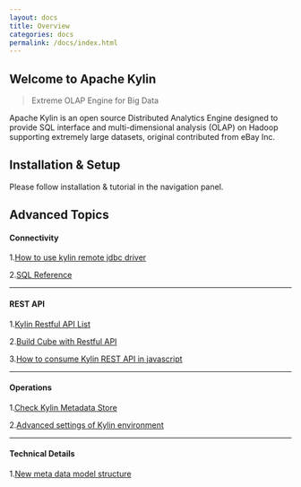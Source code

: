 ```yaml
---
layout: docs
title: Overview
categories: docs
permalink: /docs/index.html
---
```


Welcome to Apache Kylin
------------  
> Extreme OLAP Engine for Big Data

Apache Kylin is an open source Distributed Analytics Engine designed to provide SQL interface and multi-dimensional analysis (OLAP) on Hadoop supporting extremely large datasets, original contributed from eBay Inc.

Installation & Setup
------------  

Please follow installation & tutorial in the navigation panel.

Advanced Topics
-------  

#### Connectivity

1.[How to use kylin remote jdbc driver](howto/howto_jdbc.html)

2.[SQL Reference](http://calcite.apache.org/)

---

#### REST API

1.[Kylin Restful API List](howto/howto_use_restapi.html)

2.[Build Cube with Restful API](howto/howto_build_cube_with_restapi.html)

3.[How to consume Kylin REST API in javascript](howto/howto_use_restapi_in_js.html)

---

#### Operations

1.[Check Kylin Metadata Store](howto/howto_backup_metadata.html)

2.[Advanced settings of Kylin environment](install/advance_settings.html)

---

#### Technical Details

1.[New meta data model structure](/development/new_metadata.html)




